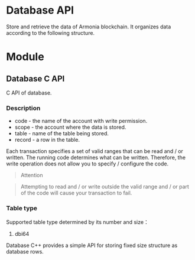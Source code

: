 # Database API

Store and retrieve the data of Armonia blockchain. It organizes data according to the following structure.

# Module

## Database C API    
C API of database.

### Description

- code - the name of the account with write permission.
- scope - the account where the data is stored.
- table - name of the table being stored.
- record - a row in the table.

Each transaction specifies a set of valid ranges that can be read and / or written. The running code determines what can be written. Therefore, the write operation does not allow you to specify / configure the code.

>  Attention

>  Attempting to read and / or write outside the valid range and / or part of the code will cause your transaction to fail.

### Table type

Supported table type determined by its number and size：
1. dbi64

Database C++ provides a simple API for storing fixed size structure as database rows.
